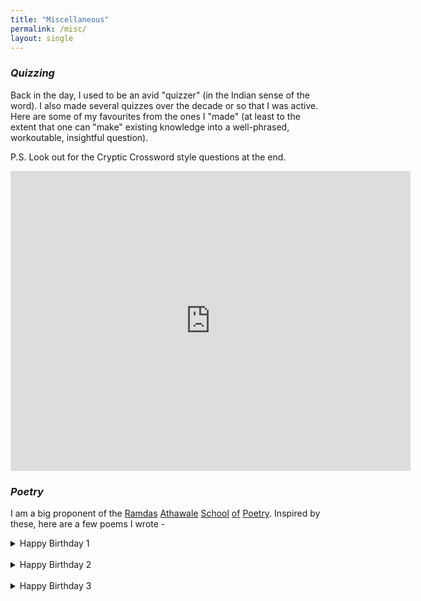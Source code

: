 ```yaml
---
title: "Miscellaneous"
permalink: /misc/
layout: single
---
```

<!-- ## Miscellaneous -->

### *Quizzing*

Back in the day, I used to be an avid "quizzer" (in the Indian sense of the word). I also made several quizzes over the decade or so that I was active. Here are some of my favourites from the ones I "made" (at least to the extent that one can "make" existing knowledge into a well-phrased, workoutable, insightful question).

P.S. Look out for the Cryptic Crossword style questions at the end.

<iframe src="https://docs.google.com/presentation/d/1-IviLdo7Du4uF47jo72TCrAuQblvFeslQulpuKarxLY/embed?start=false&loop=false&delayms=3000" frameborder="0" width="640" height="480" allowfullscreen="true" mozallowfullscreen="true" webkitallowfullscreen="true"></iframe>


### *Poetry*

I am a big proponent of the [Ramdas](https://www.youtube.com/watch?v=Ylg2Rtg3cgw) [Athawale](https://youtu.be/Pd_kTUNPxZc) [School](https://youtu.be/0ICD27qXkuI) [of](https://youtu.be/gW9tuyz_X0s?t=23) [Poetry](https://youtu.be/gRV8hLIfIi0). Inspired by these, here are a few poems I wrote - 

<details>
<summary> Happy Birthday 1 </summary>
Happy Birthday ****** Singh.  
Tum Khushi se Karo dance and sing.  
Is birthday tum ko mile apni Pasand Ka Sara bling  
As a search engine, Google is better than bing.  

Tumhara DOTA2 me bana rahe forever low ping  
Aur good wishes se bajta rahe phone tring-tring.  
Happy birthday ****** Singh!  
</details>

<br>

<details>
<summary> Happy Birthday 2 </summary>
Today is birthday of ***** Chaudhary  
Hum Bhagwan se prarthana karte Hain ki uski jaldi lag jaaye Zindagi ki lottery  

We are fortunate ki hum Hain a part of his coterie  
Hamari yu hi bane camaraderie  
Happy Birthday ***** Chaudhary
</details>

<br>

<details>
<summary> Happy Birthday 3 </summary>
Happy Birthday ***** Behen.  
Tum Zindagi me acche acche kapde banao aur lo pehen  
Aise hi bane raho ten on ten  
Happy birthday ***** Behen.  
</details>